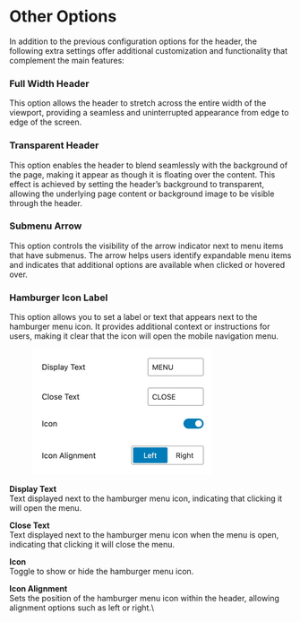 # Other Options

In addition to the previous configuration options for the header, the following extra settings offer additional customization and functionality that complement the main features:

### Full Width Header

This option allows the header to stretch across the entire width of the viewport, providing a seamless and uninterrupted appearance from edge to edge of the screen.

### Transparent Header

This option enables the header to blend seamlessly with the background of the page, making it appear as though it is floating over the content. This effect is achieved by setting the header’s background to transparent, allowing the underlying page content or background image to be visible through the header.

### Submenu Arrow

This option controls the visibility of the arrow indicator next to menu items that have submenus. The arrow helps users identify expandable menu items and indicates that additional options are available when clicked or hovered over.​

### Hamburger Icon Label

This option allows you to set a label or text that appears next to the hamburger menu icon. It provides additional context or instructions for users, making it clear that the icon will open the mobile navigation menu.

<figure><img src="../../.gitbook/assets/Hamburger Icon Label Options.jpg" alt="" width="322"><figcaption></figcaption></figure>

**Display Text**\
Text displayed next to the hamburger menu icon, indicating that clicking it will open the menu.​

**Close Text**\
Text displayed next to the hamburger menu icon when the menu is open, indicating that clicking it will close the menu.

**Icon**\
Toggle to show or hide the hamburger menu icon.

**Icon Alignment**\
Sets the position of the hamburger menu icon within the header, allowing alignment options such as left or right.\
